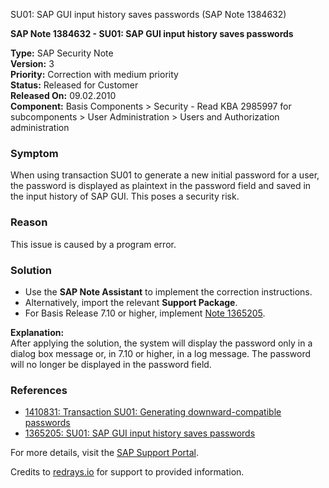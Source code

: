 SU01: SAP GUI input history saves passwords (SAP Note 1384632)

**SAP Note 1384632 - SU01: SAP GUI input history saves passwords**

**Type:** SAP Security Note  
**Version:** 3  
**Priority:** Correction with medium priority  
**Status:** Released for Customer  
**Released On:** 09.02.2010  
**Component:** Basis Components > Security - Read KBA 2985997 for subcomponents > User Administration > Users and Authorization administration

### Symptom
When using transaction SU01 to generate a new initial password for a user, the password is displayed as plaintext in the password field and saved in the input history of SAP GUI. This poses a security risk.

### Reason
This issue is caused by a program error.

### Solution
- Use the **SAP Note Assistant** to implement the correction instructions.
- Alternatively, import the relevant **Support Package**.
- For Basis Release 7.10 or higher, implement [Note 1365205](https://me.sap.com/notes/1365205).

**Explanation:**  
After applying the solution, the system will display the password only in a dialog box message or, in 7.10 or higher, in a log message. The password will no longer be displayed in the password field.

### References
- [1410831: Transaction SU01: Generating downward-compatible passwords](https://me.sap.com/notes/1410831)
- [1365205: SU01: SAP GUI input history saves passwords](https://me.sap.com/notes/1365205)

For more details, visit the [SAP Support Portal](https://me.sap.com/notes/1384632).

Credits to [redrays.io](https://redrays.io) for support to provided information.